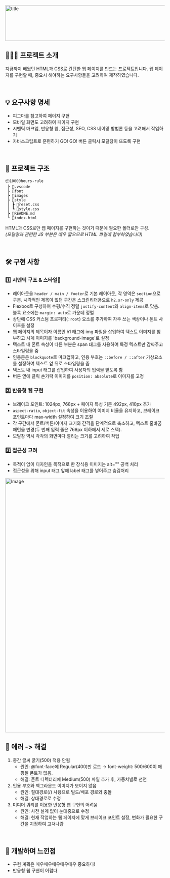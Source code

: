<img width="564" height="112" alt="title" src="https://github.com/user-attachments/assets/ae5dd823-eeb7-46de-bf81-c482098e044b" />

## 👩🏻‍🏫 프로젝트 소개

지금까지 배웠던 HTML과 CSS로 간단한 웹 페이지를 만드는 프로젝트입니다. 
웹 페이지를 구현할 때, 중요시 해야하는 요구사항들을 고려하여 제작하였습니다.

<br/>

## 💡 요구사항 명세

  * 피그마를 참고하여 페이지 구현
  * 모바일 화면도 고려하여 페이지 구현
  * 시멘틱 마크업, 반응형 웹, 접근성, SEO, CSS 네이밍 방법론 등을 고려해서 작업하기
  * 자바스크립트로 훈련하기 GO! GO! 버튼 클릭시 모달창이 뜨도록 구현
    
<br/>

## 📁 프로젝트 구조

```
📦10000hours-rule
 ┣ 📂.vscode
 ┣ 📂font
 ┣ 📂images
 ┣ 📂style
 ┃ ┣ 📜reset.css
 ┃ ┗ 📜style.css
 ┣ 📜README.md
 ┗ 📜index.html
```
HTML과 CSS로만 웹 페이지를 구현하는 것이기 때문에 필요한 폴더로만 구성. <br/>
_(모달창과 관련한 JS 부분은 매우 짧으므로 HTML 파일에 첨부하였습니다)_

<br/>

## 🛠️ 구현 사항

### 1️⃣ 시멘틱 구조 & 스타일

  * 레이아웃을 `header / main / footer`로 기본 레이아웃, 각 영역은 `section`으로 구분. 시각적인 제목이 없던 구간은 스크린리더용으로 `h2.sr-only` 제공
  * Flexbox로 구성하여 수평/수직 정렬 `justify-content`와 `align-items`로 맞춤. 블록 요소에는 `margin: auto`로 가운데 정렬
  * 상단에 CSS 커스텀 프로퍼티(`:root`) 요소를 추가하여 자주 쓰는 색상이나 폰트 사이즈를 설정
  * 웹 페이지의 제목이자 이름인 h1 태그에 img 파일을 삽입하여 텍스트 이미지를 첨부하고 시계 이미지를 'background-image'로 설정
  * 텍스트 내 폰트 속성이 다른 부분은 span 태그를 사용하여 특정 텍스트만 감싸주고 스타일링을 줌
  * 인용문은 `blockquote`로 마크업하고, 인용 부호는 `::before / ::after` 가상요소를 설정하여 텍스트 앞 뒤로 스타일링을 줌
  * 텍스트 내 input 태그를 삽입하여 사용자의 입력을 받도록 함 
  * 버튼 옆에 클릭 손가락 이미지를 `position: absolute`로 이미지를 고정

### 2️⃣ 반응형 웹 구현

  * 브레이크 포인트: 1024px, 768px + 페이지 특성 기준 492px, 410px 추가
  * `aspect-ratio`, `object-fit` 속성을 이용하여 이미지 비율을 유지하고, 브레이크 포인트마다 max-width 설정하여 크기 조절
  * 각 구간에서 폰트/버튼/이미지 크기와 간격을 단계적으로 축소하고, 텍스트 줄바꿈 패턴을 변경(두 번째 입력 줄은 768px 이하에서 세로 스택).
  * 모달창 역시 각각의 화면마다 열리는 크기를 고려하여 작업

### 3️⃣ 접근성 고려

  * 목적이 없이 디자인을 목적으로 한 장식용 이미지는 alt="" 공백 처리
  * 접근성을 위해 input 태그 앞에 label 태그를 넣어주고 숨김처리

<img width="800" height="800" alt="Image" src="https://github.com/user-attachments/assets/89f84eec-a43a-41e6-be98-9c53ae34a8ac" />
<br/>

## 🐞 에러 -> 해결

  1. 중간 글씨 굵기(500) 적용 안됨
     * 원인:  @font-face에 Regular(400)만 로드 → font-weight: 500/600이 매핑될 폰트가 없음.
     * 해결: 폰트 디렉터리에 Medium(500) 파일 추가 후, 가중치별로 선언
  2. 인용 부호와 백그라운드 이미지가 보이지 않음
     * 원인: 절대경로(/) 사용으로 빌드/배포 경로와 충돌
     * 해결: 상대경로로 수정
  3. 미디어 쿼리를 이용한 반응형 웹 구현의 어려움
     * 원인: 사전 설계 없이 눈대중으로 수정
     * 해결: 현재 작업하는 웹 페이지에 맞게 브레이크 포인트 설정, 변화가 필요한 구간을 지정하여 고쳐나감
    
<br/>

## 💖 개발하며 느낀점
  * 구현 계획은 매우매우매우매우매우 중요하다!
  * 반응형 웹 구현이 어렵다
